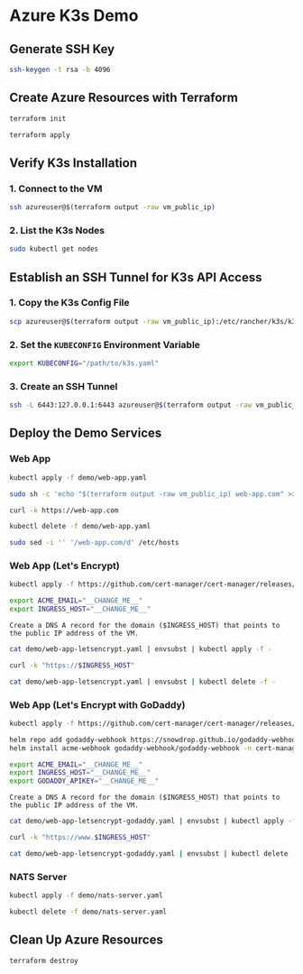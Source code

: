 # Azure K3s Demo

## Generate SSH Key

```bash
ssh-keygen -t rsa -b 4096
```

## Create Azure Resources with Terraform

```bash
terraform init
```

```bash
terraform apply
```

## Verify K3s Installation

### 1. Connect to the VM

```bash
ssh azureuser@$(terraform output -raw vm_public_ip)
```

### 2. List the K3s Nodes

```bash
sudo kubectl get nodes
```

## Establish an SSH Tunnel for K3s API Access

### 1. Copy the K3s Config File

```bash
scp azureuser@$(terraform output -raw vm_public_ip):/etc/rancher/k3s/k3s.yaml /path/to/k3s.yaml
```

### 2. Set the `KUBECONFIG` Environment Variable

```bash
export KUBECONFIG="/path/to/k3s.yaml"
```

### 3. Create an SSH Tunnel

```bash
ssh -L 6443:127.0.0.1:6443 azureuser@$(terraform output -raw vm_public_ip) -N
```

## Deploy the Demo Services

### Web App

```bash
kubectl apply -f demo/web-app.yaml
```

```bash
sudo sh -c 'echo "$(terraform output -raw vm_public_ip) web-app.com" >> /etc/hosts'
```

```bash
curl -k https://web-app.com
```

```bash
kubectl delete -f demo/web-app.yaml
```

```bash
sudo sed -i '' '/web-app.com/d' /etc/hosts
```

### Web App (Let's Encrypt)

```bash
kubectl apply -f https://github.com/cert-manager/cert-manager/releases/download/v1.17.0/cert-manager.yaml
```

```bash
export ACME_EMAIL="__CHANGE_ME__"
export INGRESS_HOST="__CHANGE_ME__"
```

```text
Create a DNS A record for the domain ($INGRESS_HOST) that points to the public IP address of the VM.
```

```bash
cat demo/web-app-letsencrypt.yaml | envsubst | kubectl apply -f -
```

```bash
curl -k "https://$INGRESS_HOST"
```

```bash
cat demo/web-app-letsencrypt.yaml | envsubst | kubectl delete -f -
```

### Web App (Let's Encrypt with GoDaddy)

```bash
kubectl apply -f https://github.com/cert-manager/cert-manager/releases/download/v1.17.0/cert-manager.yaml
```

```bash
helm repo add godaddy-webhook https://snowdrop.github.io/godaddy-webhook
helm install acme-webhook godaddy-webhook/godaddy-webhook -n cert-manager --set groupName=acme.$INGRESS_HOST
```

```bash
export ACME_EMAIL="__CHANGE_ME__"
export INGRESS_HOST="__CHANGE_ME__"
export GODADDY_APIKEY="__CHANGE_ME__"
```

```text
Create a DNS A record for the domain ($INGRESS_HOST) that points to the public IP address of the VM.
```

```bash
cat demo/web-app-letsencrypt-godaddy.yaml | envsubst | kubectl apply -f -
```

```bash
curl -k "https://www.$INGRESS_HOST"
```

```bash
cat demo/web-app-letsencrypt-godaddy.yaml | envsubst | kubectl delete -f -
```

### NATS Server

```bash
kubectl apply -f demo/nats-server.yaml
```

```bash
kubectl delete -f demo/nats-server.yaml
```

## Clean Up Azure Resources

```bash
terraform destroy
```
